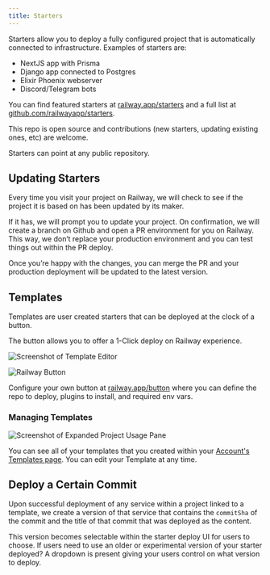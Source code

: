 ```yaml
---
title: Starters
---
```


Starters allow you to deploy a fully configured project that is automatically
connected to infrastructure. Examples of starters are:

- NextJS app with Prisma
- Django app connected to Postgres
- Elixir Phoenix webserver
- Discord/Telegram bots

You can find featured starters at
[railway.app/starters](https://railway.app/starters) and a full list at
[github.com/railwayapp/starters](https://github.com/railwayapp/starters).

This repo is open source and contributions (new starters, updating existing ones, etc) are welcome.

Starters can point at any public repository.

## Updating Starters

Every time you visit your project on Railway, we will check to see if the project it is based on has been updated by its maker.

If it has, we will prompt you to update your project. On confirmation, we will create a branch on Github and open a PR environment for you on Railway. This way, we don’t replace your production environment and you can test things out within the PR deploy.

Once you’re happy with the changes, you can merge the PR and your production deployment will be updated to the latest version.

## Templates

Templates are user created starters that can be deployed at the clock of a button.

The button allows you to offer a 1-Click deploy on Railway experience.

<Image src="https://res.cloudinary.com/railway/image/upload/v1656470421/docs/template-editor_khw8n6.png"
alt="Screenshot of Template Editor"
layout="intrinsic"
width={609} height={520} quality={80} />

![Railway Button](https://railway.app/button.svg)

Configure your own button at
[railway.app/button](https://railway.app/button) where you can define the repo
to deploy, plugins to install, and required env vars.

### Managing Templates

<Image src="https://res.cloudinary.com/railway/image/upload/v1656470419/docs/template-manager_ki6byi.png"
alt="Screenshot of Expanded Project Usage Pane"
layout="intrinsic"
width={973} height={562} quality={80} />

You can see all of your templates that you created within your [Account's Templates page](https://railway.app/account/templates). You can edit your Template at any time.

## Deploy a Certain Commit

Upon successful deployment of any service within a project linked to a template, we create a version of that service that contains the `commitSha` of the commit and the title of that commit that was deployed as the content.

This version becomes selectable within the starter deploy UI for users to choose. If users need to use an older or experimental version of your starter deployed? A dropdown is present giving your users control on what version to deploy.
